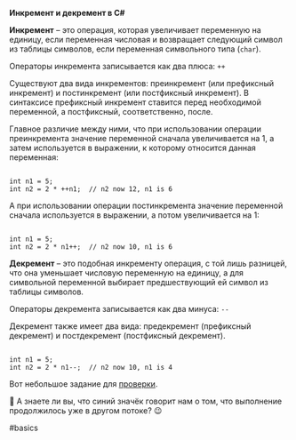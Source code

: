 **Инкремент и декремент в C#**

**Инкремент** – это операция, которая увеличивает переменную на единицу, если переменная числовая и возвращает следующий символ из таблицы символов, если переменная символьного типа (`char`).

Операторы инкремента записывается как два плюса: `++`

Существуют два вида инкрементов: преинкремент (или префиксный инкремент) и постинкремент (или постфиксный инкремент). В синтаксисе префиксный инкремент ставится перед необходимой переменной, а постфиксный, соответственно, после.

Главное различие между ними, что при использовании операции преинкремента значение переменной сначала увеличивается на 1, а затем используется в выражении, к которому относится данная переменная:

```

int n1 = 5;
int n2 = 2 * ++n1;  // n2 now 12, n1 is 6
```

А при использовании операции постинкремента значение переменной сначала используется в выражении, а потом увеличивается на 1:

```

int n1 = 5;
int n2 = 2 * n1++;  // n2 now 10, n1 is 6
```

**Декремент** – это подобная инкременту операция, с той лишь разницей, что она уменьшает числовую переменную на единицу, а для символьной переменной выбирает предшествующий ей символ из таблицы символов. 

Операторы декремента записывается как два минуса: `--`

Декремент также имеет два вида: предекремент (префиксный декремент) и постдекремент (постфиксный декремент).

```

int n1 = 5;
int n2 = 2 * n1--;  // n2 now 10, n1 is 4
```

Вот небольшое задание для [проверки](https://telegra.ph/C-increment-quiz-10-20).

💬 А знаете ли вы, что синий значёк говорит нам о том, что выполнение продолжилось уже в другом потоке? 😉

#basics